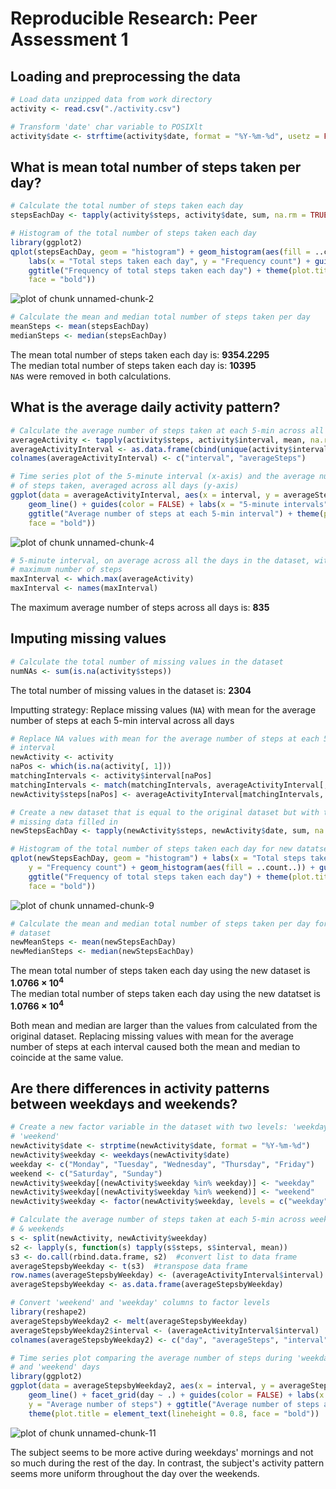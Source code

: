 Reproducible Research: Peer Assessment 1
========================================================

## Loading and preprocessing the data


```r
# Load data unzipped data from work directory
activity <- read.csv("./activity.csv")

# Transform 'date' char variable to POSIXlt
activity$date <- strftime(activity$date, format = "%Y-%m-%d", usetz = FALSE)
```


## What is mean total number of steps taken per day?


```r
# Calculate the total number of steps taken each day
stepsEachDay <- tapply(activity$steps, activity$date, sum, na.rm = TRUE)

# Histogram of the total number of steps taken each day
library(ggplot2)
qplot(stepsEachDay, geom = "histogram") + geom_histogram(aes(fill = ..count..)) + 
    labs(x = "Total steps taken each day", y = "Frequency count") + guides(fill = FALSE) + 
    ggtitle("Frequency of total steps taken each day") + theme(plot.title = element_text(lineheight = 0.8, 
    face = "bold"))
```

![plot of chunk unnamed-chunk-2](figure/unnamed-chunk-2.png) 



```r
# Calculate the mean and median total number of steps taken per day
meanSteps <- mean(stepsEachDay)
medianSteps <- median(stepsEachDay)
```


The mean total number of steps taken each day is: **9354.2295**  
The median total number of steps taken each day is: **10395**  
`NA`s were removed in both calculations.

## What is the average daily activity pattern?


```r
# Calculate the average number of steps taken at each 5-min across all days
averageActivity <- tapply(activity$steps, activity$interval, mean, na.rm = TRUE)
averageActivityInterval <- as.data.frame(cbind(unique(activity$interval), averageActivity))
colnames(averageActivityInterval) <- c("interval", "averageSteps")

# Time series plot of the 5-minute interval (x-axis) and the average number
# of steps taken, averaged across all days (y-axis)
ggplot(data = averageActivityInterval, aes(x = interval, y = averageSteps, color = "")) + 
    geom_line() + guides(color = FALSE) + labs(x = "5-minute intervals", y = "Average number of steps") + 
    ggtitle("Average number of steps at each 5-min interval") + theme(plot.title = element_text(lineheight = 0.8, 
    face = "bold"))
```

![plot of chunk unnamed-chunk-4](figure/unnamed-chunk-4.png) 



```r
# 5-minute interval, on average across all the days in the dataset, with the
# maximum number of steps
maxInterval <- which.max(averageActivity)
maxInterval <- names(maxInterval)
```


The maximum average number of steps across all days is: **835**

## Imputing missing values


```r
# Calculate the total number of missing values in the dataset
numNAs <- sum(is.na(activity$steps))
```


The total number of missing values in the dataset is: **2304**  
  
Imputting strategy: Replace missing values (`NA`) with mean for the average number of steps at each 5-min interval across all days


```r
# Replace NA values with mean for the average number of steps at each 5-min
# interval
newActivity <- activity
naPos <- which(is.na(activity[, 1]))
matchingIntervals <- activity$interval[naPos]
matchingIntervals <- match(matchingIntervals, averageActivityInterval[, 1])
newActivity$steps[naPos] <- averageActivityInterval[matchingIntervals, 2]
```



```r
# Create a new dataset that is equal to the original dataset but with the
# missing data filled in
newStepsEachDay <- tapply(newActivity$steps, newActivity$date, sum, na.rm = TRUE)
```



```r
# Histogram of the total number of steps taken each day for new datatset
qplot(newStepsEachDay, geom = "histogram") + labs(x = "Total steps taken each day", 
    y = "Frequency count") + geom_histogram(aes(fill = ..count..)) + guides(fill = FALSE) + 
    ggtitle("Frequency of total steps taken each day") + theme(plot.title = element_text(lineheight = 0.8, 
    face = "bold"))
```

![plot of chunk unnamed-chunk-9](figure/unnamed-chunk-9.png) 

```r
# Calculate the mean and median total number of steps taken per day for new
# dataset
newMeanSteps <- mean(newStepsEachDay)
newMedianSteps <- median(newStepsEachDay)
```


The mean total number of steps taken each day using the new dataset is **1.0766 &times; 10<sup>4</sup>**  
The median total number of steps taken each day using the new datatset is  **1.0766 &times; 10<sup>4</sup>**  
  
Both mean and median are larger than the values from calculated from the original dataset.
Replacing missing values with mean for the average number of steps at each interval caused both the mean and median
to coincide at the same value.

## Are there differences in activity patterns between weekdays and weekends?

```r
# Create a new factor variable in the dataset with two levels: 'weekday' and
# 'weekend'
newActivity$date <- strptime(newActivity$date, format = "%Y-%m-%d")
newActivity$weekday <- weekdays(newActivity$date)
weekday <- c("Monday", "Tuesday", "Wednesday", "Thursday", "Friday")
weekend <- c("Saturday", "Sunday")
newActivity$weekday[(newActivity$weekday %in% weekday)] <- "weekday"
newActivity$weekday[(newActivity$weekday %in% weekend)] <- "weekend"
newActivity$weekday <- factor(newActivity$weekday, levels = c("weekday", "weekend"))
```



```r
# Calculate the average number of steps taken at each 5-min across weekdays
# & weekends
s <- split(newActivity, newActivity$weekday)
s2 <- lapply(s, function(s) tapply(s$steps, s$interval, mean))
s3 <- do.call(rbind.data.frame, s2)  #convert list to data frame
averageStepsbyWeekday <- t(s3)  #transpose data frame
row.names(averageStepsbyWeekday) <- (averageActivityInterval$interval)
averageStepsbyWeekday <- as.data.frame(averageStepsbyWeekday)

# Convert 'weekend' and 'weekday' columns to factor levels
library(reshape2)
averageStepsbyWeekday2 <- melt(averageStepsbyWeekday)
averageStepsbyWeekday2$interval <- (averageActivityInterval$interval)
colnames(averageStepsbyWeekday2) <- c("day", "averageSteps", "interval")

# Time series plot comparing the average number of steps during 'weekday'
# and 'weekend' days
library(ggplot2)
ggplot(data = averageStepsbyWeekday2, aes(x = interval, y = averageSteps, color = day)) + 
    geom_line() + facet_grid(day ~ .) + guides(color = FALSE) + labs(x = "5-min interval", 
    y = "Average number of steps") + ggtitle("Average number of steps at each 5-min interval by day of the week") + 
    theme(plot.title = element_text(lineheight = 0.8, face = "bold"))
```

![plot of chunk unnamed-chunk-11](figure/unnamed-chunk-11.png) 


The subject seems to be more active during weekdays' mornings and not so much during the rest of the day. In contrast, the subject's activity pattern seems more uniform throughout the day over the weekends.







